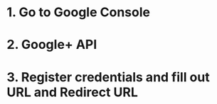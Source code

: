 # 1. Go to Google Console
# 2. Google+ API
# 3. Register credentials and fill out URL and Redirect URL
